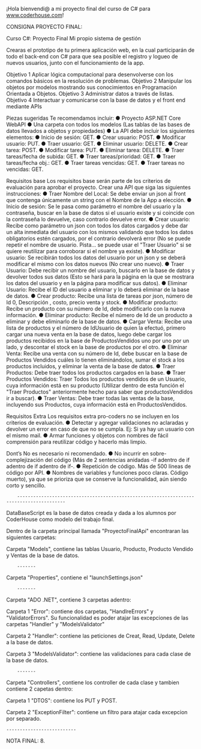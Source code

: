 ¡Hola bienvendi@ a mi proyecto final del curso de C# para www.coderhouse.com!


CONSIGNA PROYECTO FINAL:

Curso C#: Proyecto Final
Mi propio sistema de gestión

Crearas el prototipo de tu primera aplicación web, en la cual participarán de todo el back-end con C# para que sea posible el registro y logueo de nuevos usuarios, junto con el funcionamiento de la app.

Objetivo 1	Aplicar lógica computacional para desenvolverse con los comandos básicos en la resolución de problemas.
Objetivo 2	Manipular los objetos por modelos mostrando sus conocimientos en Programación Orientada a Objetos.
Objetivo 3	Administrar datos a través de listas.
Objetivo 4	Interactuar y comunicarse con la base de datos y el front end mediante APIs


Piezas sugeridas
Te recomendamos incluir:
●	Proyecto ASP.NET Core WebAPI
●	Una carpeta con todos los modelos (Las tablas de las bases de datos llevados a objetos y propiedades)
●	La API debe incluir los siguientes elementos:
●	Inicio de sesión: GET.
●	Crear usuario: POST.
●	Modificar usuario: PUT.
●	Traer usuario: GET.
●	Eliminar usuario: DELETE.
●	Crear tarea: POST.
●	Modificar tarea: PUT.
●	Eliminar tarea: DELETE.
●	Traer tareas/fecha de subida: GET.
●	Traer tareas/prioridad: GET.
●	Traer tareas/fecha obj.: GET.
●	Traer tareas vencidas: GET.
●	Traer tareas no vencidas: GET.



Requisitos base
Los requisitos base serán parte de los criterios de evaluación para aprobar el proyecto.
Crear una API que siga las siguientes instrucciones:
●	Traer Nombre del Local: Se debe enviar un json al front que contenga únicamente un string con el Nombre de la App a elección.
●	Inicio de sesión: Se le pasa como parámetro el nombre del usuario y la contraseña, buscar en la base de datos si el usuario existe y si coincide con 	la contraseña lo devuelve, caso contrario devuelve error.
●	Crear usuario: Recibe como parámetro un json con todos los datos cargados y debe dar un alta inmediata del usuario con los mismos validando que 		todos los datos obligatorios estén cargados, por el contrario devolverá error (No se puede repetir el nombre de usuario. Pista... se puede usar el 		"Traer Usuario" si se quiere reutilizar para corroborar si el nombre ya existe).
●	Modificar usuario: Se recibirán todos los datos del usuario por un json y se deberá modificar el mismo con los datos nuevos (No crear uno nuevo).
●	Traer Usuario: Debe recibir un nombre del usuario, buscarlo en la base de datos y devolver todos sus datos (Esto se hará para la página en la que se 	mostrara los datos del usuario y en la página para modificar sus datos).
●	Eliminar Usuario: Recibe el ID del usuario a eliminar y lo deberá eliminar de la base de datos.
●	Crear producto: Recibe una lista de tareas por json, número de Id 0, Descripción , costo, precio venta y stock.
●	Modificar producto: Recibe un producto con su número de Id, debe modificarlo con la nueva información.
●	Eliminar producto: Recibe el número de Id de un producto a eliminar y debe eliminarlo de la base de datos.
●	Cargar Venta: Recibe una lista de productos y el número de IdUsuario de quien la efectuó, primero cargar una nueva venta en la base de datos, luego 		debe cargar los productos recibidos en la base de ProductosVendidos uno por uno por un lado, y descontar el stock en la base de productos por el 		otro.
●	Eliminar Venta: Recibe una venta con su número de Id, debe buscar en la base de Productos Vendidos cuáles lo tienen eliminándolos, sumar el stock a 		los productos incluidos, y eliminar la venta de la base de datos.
●	Traer Productos: Debe traer todos los productos cargados en la base.
●	Traer Productos Vendidos: Traer Todos los productos vendidos de un Usuario, cuya información está en su producto (Utilizar dentro de esta función el 	"Traer Productos" anteriormente hecho para saber que productosVendidos ir a buscar).
●	Traer Ventas: Debe traer todas las ventas de la base, incluyendo sus Productos, cuya información está en ProductosVendidos.

Requisitos Extra
Los requisitos extra pro-coders no se incluyen en los criterios de evaluación.
●	Detectar y agregar validaciones no aclaradas y devolver un error en caso de que no se cumpla. Ej: Si ya hay un usuario con el mismo mail.
●	Armar funciones y objetos con nombres de fácil comprensión para reutilizar código y hacerlo más limpio.

Dont’s
No es necesario ni recomendado.
●	No incurrir en sobre-complejización del código (Más de 2 sentencias anidadas -if adentro de if adentro de if adentro de if-.
●	Repetición de código. Más de 500 líneas de código por API.
●	Nombres de variables y funciones poco claras. Código muerto), ya que se prioriza que se conserve la funcionalidad, aún siendo corto y sencillo.


		----------------------------------------------------------------------------------------

DataBaseScript es la base de datos creada y dada a los alumnos por CoderHouse como modelo del trabajo final.


Dentro de la carpeta principal llamada "ProyectoFinalApi" encontraran las siguientes carpetas:

Carpeta "Models", contiene las tablas Usuario, Producto, Producto Vendido y Ventas de la base de datos.

		-------

Carpeta "Properties", contiene el "launchSettings.json"

		-------

Carpeta "ADO .NET", contiene 3 carpetas adentro:

Carpeta 1 "Error": contiene dos carpetas, "HandlreErrors" y "ValidatorErrors". Su funcionalidad es poder atajar las excepciones de las carpetas "Handler" y "ModelsValidator"

Carpeta 2 "Handler": contiene las peticiones de Creat, Read, Update, Delete a la base de datos.

Carpeta 3 "ModelsValidator": contiene las validaciones para cada clase de la base de datos.

		-------

Carpeta "Controllers", contiene los controller de cada clase y tambien contiene 2 capetas dentro:

Carpeta 1 "DTOS": contiene los PUT y POST.

Carpeta 2 "ExceptionFilter": contiene un filtro para atajar cada excepcion por separado.


	--------------------------

NOTA FINAL: 8.



	




